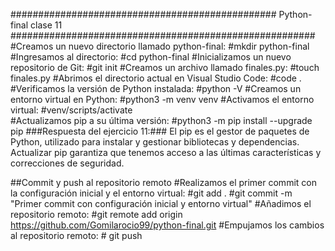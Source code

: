 ################################################ Python-final clase 11 #######################################################
#Creamos un nuevo directorio llamado python-final: #mkdir python-final
#Ingresamos al directorio: #cd python-final
#Inicializamos un nuevo repositorio de Git: #git init
#Creamos un archivo llamado finales.py: #touch finales.py
#Abrimos el directorio actual en Visual Studio Code: #code .
#Verificamos la versión de Python instalada: #python -V
#Creamos un entorno virtual en Python: #python3 -m venv venv
#Activamos el entorno virtual: #venv/scripts/activate     
#Actualizamos pip a su última versión: #python3 -m pip install --upgrade pip
###Respuesta del ejercicio 11:###
El pip es el gestor de paquetes de Python, utilizado para instalar y gestionar bibliotecas y dependencias. Actualizar pip garantiza que tenemos acceso a las últimas características y correcciones de seguridad.

##Commit y push al repositorio remoto
#Realizamos el primer commit con la configuración inicial y el entorno virtual: #git add .
#git commit -m "Primer commit con configuración inicial y entorno virtual"
#Añadimos el repositorio remoto: #git remote add origin https://github.com/Gomilarocio99/python-final.git
#Empujamos los cambios al repositorio remoto: # git push 
